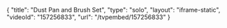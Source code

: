 {
    "title": "Dust Pan and Brush Set",
    "type": "solo",
    "layout": "iframe-static",
    "videoId": "157256833",
    "url": "\/tvpembed\/157256833"
}